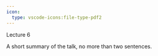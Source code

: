 ```yaml
---
icon:
  type: vscode-icons:file-type-pdf2
---
```

Lecture 6

A short summary of the talk, no more than two sentences.